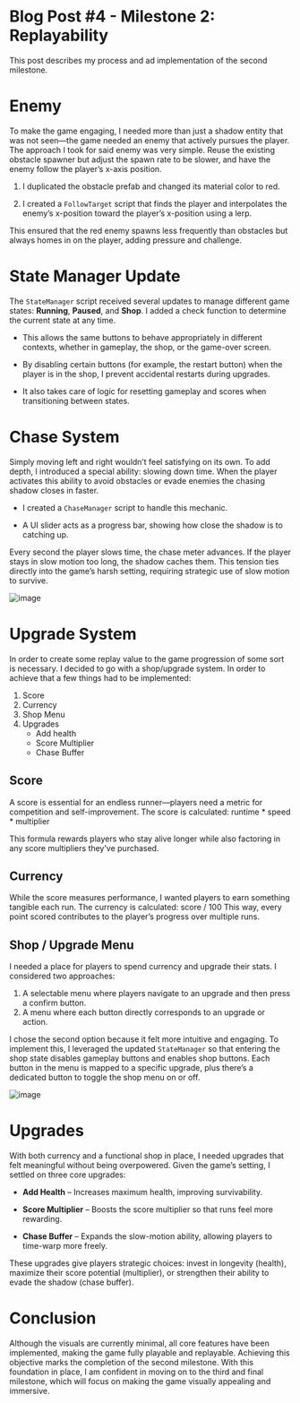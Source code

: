 # Blog Post #4 - Milestone 2: Replayability
This post describes my process and ad implementation of  the second milestone.
# Enemy
To make the game engaging, I needed more than just a shadow entity that was not seen—the game needed an enemy that actively pursues the player. The approach I took for said enemy was very simple. Reuse the existing obstacle spawner but adjust the spawn rate to be slower, and have the enemy follow the player’s x-axis position.
1.  I duplicated the obstacle prefab and changed its material color to red.
    
2.  I created a `FollowTarget` script that finds the player and interpolates the enemy’s x-position toward the player’s x-position using a lerp.
    
This ensured that the red enemy spawns less frequently than obstacles but always homes in on the player, adding pressure and challenge.

# State Manager Update
The `StateManager` script received several updates to manage different game states: **Running**, **Paused**, and **Shop**. I added a check function to determine the current state at any time.

-   This allows the same buttons to behave appropriately in different contexts, whether in gameplay, the shop, or the game-over screen.
    
-   By disabling certain buttons (for example, the restart button) when the player is in the shop, I prevent accidental restarts during upgrades.
    
-   It also takes care of logic for resetting gameplay and scores when transitioning between states.
    

# Chase System
Simply moving left and right wouldn’t feel satisfying on its own. To add depth, I introduced a special ability: slowing down time. When the player activates this ability to avoid obstacles or evade enemies the chasing shadow closes in faster.

-   I created a `ChaseManager` script to handle this mechanic.
    
-   A UI slider acts as a progress bar, showing how close the shadow is to catching up.
    

Every second the player slows time, the chase meter advances. If the player stays in slow motion too long, the shadow caches them. This tension ties directly into the game’s harsh setting, requiring strategic use of slow motion to survive.

![image](https://github.com/user-attachments/assets/f01e6a81-198f-4432-841e-6ad4c4d5a88a)


# Upgrade System
In order to create some replay value to the game progression of some sort is necessary.
I decided to go with a shop/upgrade system. In order to achieve that a few things had to be implemented:
1. Score
2. Currency
3. Shop Menu
4. Upgrades
	* Add health
	* Score Multiplier
	* Chase Buffer

## Score
A score is essential for an endless runner—players need a metric for competition and self-improvement.
The score is calculated:
runtime * speed * multiplier

This formula rewards players who stay alive longer while also factoring in any score multipliers they’ve purchased.

## Currency
While the score measures performance, I wanted players to earn something tangible each run.
The currency is calculated:
score / 100
This way, every point scored contributes to the player’s progress over multiple runs.

## Shop / Upgrade Menu
I needed a place for players to spend currency and upgrade their stats. I considered two approaches:
1. A selectable menu where players navigate to an upgrade and then press a confirm button.
2. A menu where each button directly corresponds to an upgrade or action.

I chose the second option because it felt more intuitive and engaging. To implement this, I leveraged the updated `StateManager` so that entering the shop state disables gameplay buttons and enables shop buttons. Each button in the menu is mapped to a specific upgrade, plus there’s a dedicated button to toggle the shop menu on or off.

![image](https://github.com/user-attachments/assets/0d31c757-7c8d-4f91-95a2-74e10266b9b0)



# Upgrades
With both currency and a functional shop in place, I needed upgrades that felt meaningful without being overpowered. Given the game’s setting, I settled on three core upgrades:

-   **Add Health** – Increases maximum health, improving survivability.
    
-   **Score Multiplier** – Boosts the score multiplier so that runs feel more rewarding.
    
-   **Chase Buffer** – Expands the slow-motion ability, allowing players to time-warp more freely.

These upgrades give players strategic choices: invest in longevity (health), maximize their score potential (multiplier), or strengthen their ability to evade the shadow (chase buffer).

# Conclusion
Although the visuals are currently minimal, all core features have been implemented, making the game fully playable and replayable. Achieving this objective marks the completion of the second milestone. With this foundation in place, I am confident in moving on to the third and final milestone, which will focus on making the game visually appealing and immersive.
